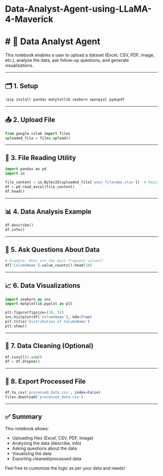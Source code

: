 # Data-Analyst-Agent-using-LLaMA-4-Maverick

# # 🧠 Data Analyst Agent

This notebook enables a user to upload a dataset (Excel, CSV, PDF, image, etc.), analyze the data, ask follow-up questions, and generate visualizations.

---

## 🗂️ 1. Setup

```python
!pip install pandas matplotlib seaborn openpyxl pymupdf
```

---

## 📤 2. Upload File

```python
from google.colab import files
uploaded_file = files.upload()
```

---

## 📄 3. File Reading Utility

```python
import pandas as pd
import io

file_content = io.BytesIO(uploaded_file['your_filename.xlsx'])  # Replace with your uploaded file
df = pd.read_excel(file_content)
df.head()
```

---

## 📊 4. Data Analysis Example

```python
df.describe()
df.info()
```

---

## 🧮 5. Ask Questions About Data

```python
# Example: What are the most frequent values?
df['ColumnName'].value_counts().head(10)
```

---

## 📈 6. Data Visualizations

```python
import seaborn as sns
import matplotlib.pyplot as plt

plt.figure(figsize=(10, 5))
sns.histplot(df['ColumnName'], kde=True)
plt.title('Distribution of ColumnName')
plt.show()
```

---

## 🧼 7. Data Cleaning (Optional)

```python
df.isnull().sum()
df = df.dropna()
```

---

## 💾 8. Export Processed File

```python
df.to_csv('processed_data.csv', index=False)
files.download('processed_data.csv')
```

---

## ✅ Summary

This notebook allows:
- Uploading files (Excel, CSV, PDF, Image)
- Analyzing the data (describe, info)
- Asking questions about the data
- Visualizing the data
- Exporting cleaned/processed data

Feel free to customize the logic as per your data and needs!
